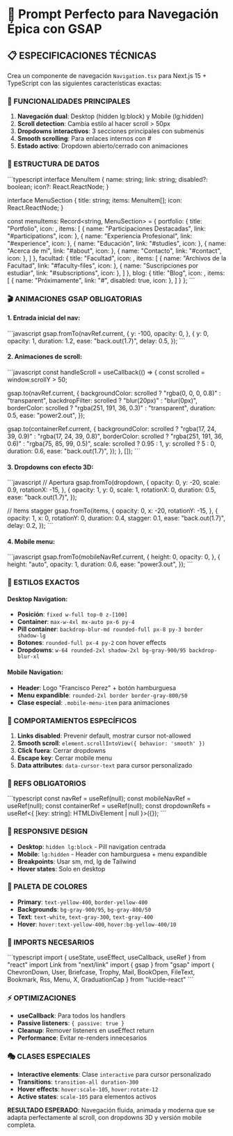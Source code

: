 # 🧭 Prompt Perfecto para Navegación Épica con GSAP

## 📋 ESPECIFICACIONES TÉCNICAS

Crea un componente de navegación `Navigation.tsx` para Next.js 15 + TypeScript con las siguientes características exactas:

### 🎯 FUNCIONALIDADES PRINCIPALES

1. **Navegación dual**: Desktop (hidden lg:block) y Mobile (lg:hidden)
2. **Scroll detection**: Cambia estilo al hacer scroll > 50px
3. **Dropdowns interactivos**: 3 secciones principales con submenús
4. **Smooth scrolling**: Para enlaces internos con #
5. **Estado activo**: Dropdown abierto/cerrado con animaciones

### 🎨 ESTRUCTURA DE DATOS

\`\`\`typescript
interface MenuItem {
  name: string;
  link: string;
  disabled?: boolean;
  icon?: React.ReactNode;
}

interface MenuSection {
  title: string;
  items: MenuItem[];
  icon: React.ReactNode;
}

const menuItems: Record<string, MenuSection> = {
  portfolio: {
    title: "Portfolio",
    icon: <Briefcase className="w-4 h-4" />,
    items: [
      { name: "Participaciones Destacadas", link: "#participations", icon: <Trophy className="w-4 h-4" /> },
      { name: "Experiencia Profesional", link: "#experience", icon: <Briefcase className="w-4 h-4" /> },
      { name: "Educación", link: "#studies", icon: <GraduationCap className="w-4 h-4" /> },
      { name: "Acerca de mí", link: "#about", icon: <User className="w-4 h-4" /> },
      { name: "Contacto", link: "#contact", icon: <Mail className="w-4 h-4" /> },
    ]
  },
  facultad: {
    title: "Facultad",
    icon: <BookOpen className="w-4 h-4" />,
    items: [
      { name: "Archivos de la Facultad", link: "#faculty-files", icon: <FileText className="w-4 h-4" /> },
      { name: "Suscripciones por estudiar", link: "#subscriptions", icon: <Bookmark className="w-4 h-4" /> },
    ]
  },
  blog: {
    title: "Blog",
    icon: <Rss className="w-4 h-4" />,
    items: [
      { name: "Próximamente", link: "#", disabled: true, icon: <Rss className="w-4 h-4 opacity-50" /> },
    ]
  }
};
\`\`\`

### 🎬 ANIMACIONES GSAP OBLIGATORIAS

#### **1. Entrada inicial del nav:**
\`\`\`javascript
gsap.fromTo(navRef.current, {
  y: -100,
  opacity: 0,
}, {
  y: 0,
  opacity: 1,
  duration: 1.2,
  ease: "back.out(1.7)",
  delay: 0.5,
});
\`\`\`

#### **2. Animaciones de scroll:**
\`\`\`javascript
const handleScroll = useCallback(() => {
  const scrolled = window.scrollY > 50;
  
  gsap.to(navRef.current, {
    backgroundColor: scrolled ? "rgba(0, 0, 0, 0.8)" : "transparent",
    backdropFilter: scrolled ? "blur(20px)" : "blur(0px)",
    borderColor: scrolled ? "rgba(251, 191, 36, 0.3)" : "transparent",
    duration: 0.5,
    ease: "power2.out",
  });

  gsap.to(containerRef.current, {
    backgroundColor: scrolled ? "rgba(17, 24, 39, 0.9)" : "rgba(17, 24, 39, 0.8)",
    borderColor: scrolled ? "rgba(251, 191, 36, 0.6)" : "rgba(75, 85, 99, 0.5)",
    scale: scrolled ? 0.95 : 1,
    y: scrolled ? 5 : 0,
    duration: 0.6,
    ease: "back.out(1.7)",
  });
}, []);
\`\`\`

#### **3. Dropdowns con efecto 3D:**
\`\`\`javascript
// Apertura
gsap.fromTo(dropdown, {
  opacity: 0,
  y: -20,
  scale: 0.9,
  rotationX: -15,
}, {
  opacity: 1,
  y: 0,
  scale: 1,
  rotationX: 0,
  duration: 0.5,
  ease: "back.out(1.7)",
});

// Items stagger
gsap.fromTo(items, {
  opacity: 0,
  x: -20,
  rotationY: -15,
}, {
  opacity: 1,
  x: 0,
  rotationY: 0,
  duration: 0.4,
  stagger: 0.1,
  ease: "back.out(1.7)",
  delay: 0.2,
});
\`\`\`

#### **4. Mobile menu:**
\`\`\`javascript
gsap.fromTo(mobileNavRef.current, {
  height: 0,
  opacity: 0,
}, {
  height: "auto",
  opacity: 1,
  duration: 0.6,
  ease: "power3.out",
});
\`\`\`

### 🎨 ESTILOS EXACTOS

#### **Desktop Navigation:**
- **Posición**: `fixed w-full top-0 z-[100]`
- **Container**: `max-w-4xl mx-auto px-6 py-4`
- **Pill container**: `backdrop-blur-md rounded-full px-8 py-3 border shadow-lg`
- **Botones**: `rounded-full px-4 py-2` con hover effects
- **Dropdowns**: `w-64 rounded-2xl shadow-2xl bg-gray-900/95 backdrop-blur-xl`

#### **Mobile Navigation:**
- **Header**: Logo "Francisco Perez" + botón hamburguesa
- **Menu expandible**: `rounded-2xl border border-gray-800/50`
- **Clase especial**: `.mobile-menu-item` para animaciones

### 🔧 COMPORTAMIENTOS ESPECÍFICOS

1. **Links disabled**: Prevenir default, mostrar cursor not-allowed
2. **Smooth scroll**: `element.scrollIntoView({ behavior: 'smooth' })`
3. **Click fuera**: Cerrar dropdowns
4. **Escape key**: Cerrar mobile menu
5. **Data attributes**: `data-cursor-text` para cursor personalizado

### 🎯 REFS OBLIGATORIOS

\`\`\`typescript
const navRef = useRef<HTMLDivElement>(null);
const mobileNavRef = useRef<HTMLDivElement>(null);
const containerRef = useRef<HTMLDivElement>(null);
const dropdownRefs = useRef<{ [key: string]: HTMLDivElement | null }>({});
\`\`\`

### 📱 RESPONSIVE DESIGN

- **Desktop**: `hidden lg:block` - Pill navigation centrada
- **Mobile**: `lg:hidden` - Header con hamburguesa + menu expandible
- **Breakpoints**: Usar sm, md, lg de Tailwind
- **Hover states**: Solo en desktop

### 🎨 PALETA DE COLORES

- **Primary**: `text-yellow-400`, `border-yellow-400`
- **Backgrounds**: `bg-gray-900/95`, `bg-gray-800/50`
- **Text**: `text-white`, `text-gray-300`, `text-gray-400`
- **Hover**: `hover:text-yellow-400`, `hover:bg-yellow-400/10`

### 🚀 IMPORTS NECESARIOS

\`\`\`typescript
import { useState, useEffect, useCallback, useRef } from "react"
import Link from "next/link"
import { gsap } from "gsap"
import { 
  ChevronDown, User, Briefcase, Trophy, Mail, 
  BookOpen, FileText, Bookmark, Rss, Menu, X, GraduationCap 
} from "lucide-react"
\`\`\`

### ⚡ OPTIMIZACIONES

- **useCallback**: Para todos los handlers
- **Passive listeners**: `{ passive: true }`
- **Cleanup**: Remover listeners en useEffect return
- **Performance**: Evitar re-renders innecesarios

### 🎭 CLASES ESPECIALES

- **Interactive elements**: Clase `interactive` para cursor personalizado
- **Transitions**: `transition-all duration-300`
- **Hover effects**: `hover:scale-105`, `hover:rotate-12`
- **Active states**: `scale-105` para elementos activos

**RESULTADO ESPERADO**: Navegación fluida, animada y moderna que se adapta perfectamente al scroll, con dropdowns 3D y versión mobile completa.
